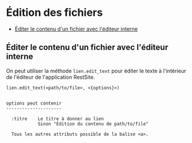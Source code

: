 # Édition des fichiers

* [Éditer le contenu d'un fichier avec l'éditeur interne](#editeravecediteurinterne)



<a name='editeravecediteurinterne'></a>

## Éditer le contenu d'un fichier avec l'éditeur interne


On peut utiliser la méthode `lien.edit_text` pour éditer le texte à l'intérieur de l'éditeur de l'application RestSite.

    lien.edit_text(<path/to/file>, <{options}>)


    options peut contenir
    ---------------------

      :titre    Le titre à donner au lien
                Sinon "Édition du contenu de path/to/file"

      Tous les autres attributs possible de la balise <a>.
